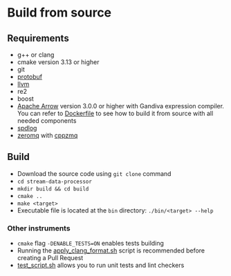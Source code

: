 # Build from source

## Requirements

* g++ or clang
* cmake version 3.13 or higher
* git
* [protobuf](https://developers.google.com/protocol-buffers)
* [llvm](https://llvm.org)
* re2
* boost
* [Apache Arrow](https://arrow.apache.org/install/) version 3.0.0 or higher
  with Gandiva expression compiler. You can refer to
  [Dockerfile](../Dockerfile) to see how to build it from source with all
  needed components
* [spdlog](https://github.com/gabime/spdlog)
* [zeromq](https://zeromq.org) with [cppzmq](https://github.com/zeromq/cppzmq)

## Build

* Download the source code using `git clone` command
* `cd stream-data-processor`
* `mkdir build && cd build`
* `cmake ..`
* `make <target>`
* Executable file is located at the `bin` directory: `./bin/<target> --help`

### Other instruments

* `cmake` flag `-DENABLE_TESTS=ON` enables tests building
* Running the [apply_clang_format.sh](../apply_clang_format.sh) script is 
  recommended before creating a Pull Request
* [test_script.sh](../test_script.sh) allows you to run unit tests and lint 
  checkers
